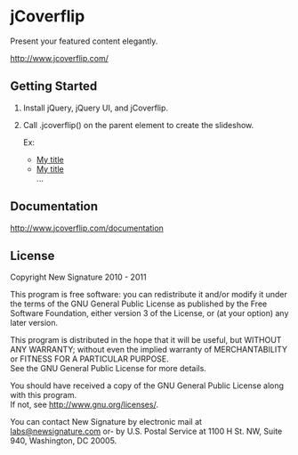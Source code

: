 # jCoverflip

Present your featured content elegantly. 

http://www.jcoverflip.com/

## Getting Started

1. Install jQuery, jQuery UI, and jCoverflip.
2. Call .jcoverflip() on the parent element to create the slideshow.

    Ex:
    <ul id="flip">
      <li><a href="..."><img ...><span class="title">My title</span></a></li>
      <li><a href="..."><img ...><span class="title">My title</span></a></li>
      ...
    </ul>
    <script>
      $(function(){
        $('#flip').jcoverclip();
      });
    </script>

## Documentation

http://www.jcoverflip.com/documentation


## License

Copyright New Signature 2010 - 2011

This program is free software: you can redistribute it and/or modify it under the terms of the 
GNU General Public License as published by the Free Software Foundation, either version 3 of the 
License, or (at your option) any later version.

This program is distributed in the hope that it will be useful, but WITHOUT ANY WARRANTY; 
without even the implied warranty of MERCHANTABILITY or FITNESS FOR A PARTICULAR PURPOSE.  
See the GNU General Public License for more details.

You should have received a copy of the GNU General Public License along with this program.  
If not, see <http://www.gnu.org/licenses/>.

You can contact New Signature by electronic mail at labs@newsignature.com 
or- by U.S. Postal Service at 1100 H St. NW, Suite 940, Washington, DC 20005.
